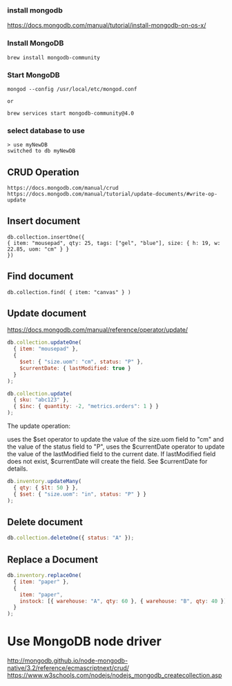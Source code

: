 ### install mongodb

https://docs.mongodb.com/manual/tutorial/install-mongodb-on-os-x/

### Install MongoDB

    brew install mongodb-community

### Start MongoDB

    mongod --config /usr/local/etc/mongod.conf

    or

    brew services start mongodb-community@4.0

### select database to use

    > use myNewDB
    switched to db myNewDB

## CRUD Operation

    https://docs.mongodb.com/manual/crud
    https://docs.mongodb.com/manual/tutorial/update-documents/#write-op-update

## Insert document

    db.collection.insertOne({
    { item: "mousepad", qty: 25, tags: ["gel", "blue"], size: { h: 19, w: 22.85, uom: "cm" } }
    })

## Find document

    db.collection.find( { item: "canvas" } )

## Update document

https://docs.mongodb.com/manual/reference/operator/update/

```js
db.collection.updateOne(
  { item: "mousepad" },
  {
    $set: { "size.uom": "cm", status: "P" },
    $currentDate: { lastModified: true }
  }
);

db.collection.update(
  { sku: "abc123" },
  { $inc: { quantity: -2, "metrics.orders": 1 } }
);
```

The update operation:

uses the $set operator to update the value of the size.uom field to "cm" and the value of the status field to "P",
uses the $currentDate operator to update the value of the lastModified field to the current date. If lastModified field does not exist, $currentDate will create the field. See $currentDate for details.

```js
db.inventory.updateMany(
  { qty: { $lt: 50 } },
  { $set: { "size.uom": "in", status: "P" } }
);
```

## Delete document

```js
db.collection.deleteOne({ status: "A" });
```

## Replace a Document

```js
db.inventory.replaceOne(
  { item: "paper" },
  {
    item: "paper",
    instock: [{ warehouse: "A", qty: 60 }, { warehouse: "B", qty: 40 }]
  }
);
```

# Use MongoDB node driver

http://mongodb.github.io/node-mongodb-native/3.2/reference/ecmascriptnext/crud/
https://www.w3schools.com/nodejs/nodejs_mongodb_createcollection.asp
